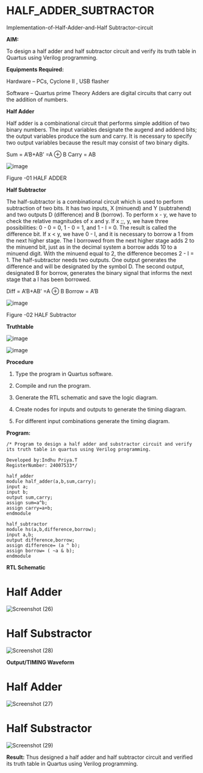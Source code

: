 # HALF_ADDER_SUBTRACTOR

Implementation-of-Half-Adder-and-Half Subtractor-circuit

**AIM:**

To design a half adder and half subtractor circuit and verify its truth table in Quartus using Verilog programming.

**Equipments Required:**

Hardware – PCs, Cyclone II , USB flasher 

Software – Quartus prime Theory Adders are digital circuits that carry out the addition of numbers.

**Half Adder**

Half adder is a combinational circuit that performs simple addition of two binary numbers. The input variables designate the augend and addend bits; the output variables produce the sum and carry. It is necessary to specify two output variables because the result may consist of two binary digits.

Sum = A’B+AB’ =A ⊕ B Carry = AB

![image](https://github.com/naavaneetha/HALF_ADDER_SUBTRACTOR/assets/154305477/bd4a0b2c-cdbc-4184-ab08-81578f121e1f)

Figure -01 HALF ADDER

**Half Subtractor**

The half-subtractor is a combinational circuit which is used to perform subtraction of two bits. It has two inputs, X (minuend) and Y (subtrahend) and two outputs D (difference) and B (borrow). To perform x - y, we have to check the relative magnitudes of x and y. If x ;;, y, we have three possibilities: 0 - 0 = 0, 1 - 0 = 1, and 1 - I = 0. The result is called the difference bit. If x < y, we have 0 - I, and it is necessary to borrow a 1 from the next higher stage. The I borrowed from the next higher stage adds 2 to the minuend bit, just as in the decimal system a borrow adds 10 to a minuend digit. With the minuend equal to 2, the difference becomes 2 - I = 1. The half-subtractor needs two outputs. One output generates the difference and will be designated by the symbol D. The second output, designated B for borrow, generates the binary signal that informs the next stage that a I has been borrowed. 

Diff = A’B+AB’ =A ⊕ B
Borrow = A’B

 ![image](https://github.com/naavaneetha/HALF_ADDER_SUBTRACTOR/assets/154305477/d76b099c-513f-4e7c-843a-e2fd028a531a)

Figure -02 HALF Subtractor

**Truthtable**

![image](https://github.com/user-attachments/assets/41869d87-f19c-4c4d-b844-c02ab23d6942)

![image](https://github.com/user-attachments/assets/33e3ef7a-0d53-4113-9055-d7aad7d92069)


**Procedure**

1.	Type the program in Quartus software.

2.	Compile and run the program.

3.	Generate the RTL schematic and save the logic diagram.

4.	Create nodes for inputs and outputs to generate the timing diagram.

5.	For different input combinations generate the timing diagram.


**Program:**

```
/* Program to design a half adder and substractor circuit and verify its truth table in quartus using Verilog programming.

Developed by:Indhu Priya.T
RegisterNumber: 24007533*/
```
```
half_adder
module half_adder(a,b,sum,carry);
input a;
input b;
output sum,carry;
assign sum=a^b;
assign carry=a+b;
endmodule
```
```
half_subtractor
module hs(a,b,difference,borrow);
input a,b;
output difference,borrow;
assign difference= (a ^ b);
assign borrow= ( ~a & b);
endmodule
```







**RTL Schematic**

# Half Adder
![Screenshot (26)](https://github.com/user-attachments/assets/4c739b12-6353-436c-9cb1-238669aa4c69)


# Half Substractor
![Screenshot (28)](https://github.com/user-attachments/assets/a44ebcb6-ea07-486b-b122-e4a0cab94da6)




**Output/TIMING Waveform**

# Half Adder
![Screenshot (27)](https://github.com/user-attachments/assets/670031b2-2e64-47fe-881b-7eb4894ea3b5)

# Half Substractor
![Screenshot (29)](https://github.com/user-attachments/assets/e4e573cf-9d0a-485b-a426-9a4699b0729c)


**Result:**
Thus designed a half adder and half subtractor circuit and verified its truth table in Quartus using Verilog programming.
